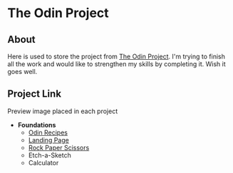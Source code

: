 # The Odin Project

## About

Here is used to store the project from [The Odin Project](https://www.theodinproject.com/). I'm trying to finish all the work and would like to strengthen my skills by completing it. Wish it goes well.

## Project Link

Preview image placed in each project

- **Foundations**
  - [Odin Recipes](https://noelle-kh.github.io/theOdinProject/odin-recipes/index.html)
  - [Landing Page](https://noelle-kh.github.io/theOdinProject/landing-page/index.html)
  - [Rock Paper Scissors](https://noelle-kh.github.io/theOdinProject/rock-paper-scissors/index.html)
  - Etch-a-Sketch
  - Calculator

